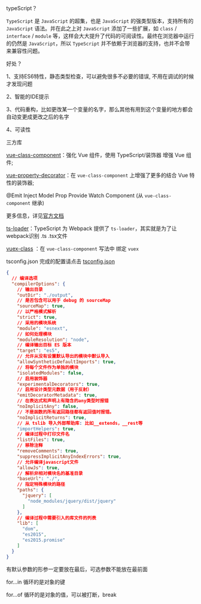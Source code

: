 typeScript？

`TypeScript` 是 `JavaScript` 的超集，也是 `JavaScript` 的强类型版本，支持所有的 `JavaScript` 语法。并在此之上对 `JavaScript` 添加了一些扩展，如 `class` / `interface` / `module` 等，这样会大大提升了代码的可阅读性。最终在浏览器中运行的仍然是 `JavaScript`，所以 `TypeScript` 并不依赖于浏览器的支持，也并不会带来兼容性问题。



好处？

1、支持ES6特性，静态类型检查，可以避免很多不必要的错误, 不用在调试的时候才发现问题

2、智能的IDE提示

3、代码重构，比如更改某一个变量的名字，那么其他有用到这个变量的地方都会自动变更成更改之后的名字

4、可读性



三方库

[vue-class-component](https://github.com/vuejs/vue-class-component)：强化 Vue 组件，使用 TypeScript/装饰器 增强 Vue 组件;

[vue-property-decorator](https://github.com/kaorun343/vue-property-decorator)：在 `vue-class-component` 上增强了更多的结合 Vue 特性的装饰器;

@Emit	Inject  Model	Prop	Provide	Watch	Component  (从 `vue-class-component` 继承) 	

更多信息，详见[官方文档](https://github.com/kaorun343/vue-property-decorator)	

[ts-loader](https://github.com/TypeStrong/ts-loader)：TypeScript 为 Webpack 提供了 `ts-loader`，其实就是为了让webpack识别 .ts .tsx文件

[vuex-class](https://github.com/ktsn/vuex-class) ：在 `vue-class-component` 写法中 绑定 `vuex`



tsconfig.json 完成的配置请点击 [tsconfig.json](http://json.schemastore.org/tsconfig)

```json
{
  // 编译选项
  "compilerOptions": {
    // 输出目录
    "outDir": "./output",
    // 是否包含可以用于 debug 的 sourceMap
    "sourceMap": true,
    // 以严格模式解析
    "strict": true,
    // 采用的模块系统
    "module": "esnext",
    // 如何处理模块
    "moduleResolution": "node",
    // 编译输出目标 ES 版本
    "target": "es5",
    // 允许从没有设置默认导出的模块中默认导入
    "allowSyntheticDefaultImports": true,
    // 将每个文件作为单独的模块
    "isolatedModules": false,
    // 启用装饰器
    "experimentalDecorators": true,
    // 启用设计类型元数据（用于反射）
    "emitDecoratorMetadata": true,
    // 在表达式和声明上有隐含的any类型时报错
    "noImplicitAny": false,
    // 不是函数的所有返回路径都有返回值时报错。
    "noImplicitReturns": true,
    // 从 tslib 导入外部帮助库: 比如__extends，__rest等
    "importHelpers": true,
    // 编译过程中打印文件名
    "listFiles": true,
    // 移除注释
    "removeComments": true,
    "suppressImplicitAnyIndexErrors": true,
    // 允许编译javascript文件
    "allowJs": true,
    // 解析非相对模块名的基准目录
    "baseUrl": "./",
    // 指定特殊模块的路径
    "paths": {
      "jquery": [
        "node_modules/jquery/dist/jquery"
      ]
    },
    // 编译过程中需要引入的库文件的列表
    "lib": [
      "dom",
      "es2015",
      "es2015.promise"
    ]
  }
}
```



有默认参数的形参一定要放在最后，可选参数不能放在最前面



for…in 循环的是对象的键

for…of 循环的是对象的值，可以被打断，break











































